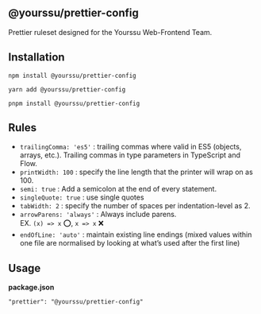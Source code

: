 ## @yourssu/prettier-config

Prettier ruleset designed for the Yourssu Web-Frontend Team.

## Installation

```
npm install @yourssu/prettier-config

yarn add @yourssu/prettier-config

pnpm install @yourssu/prettier-config
```

## Rules

- `trailingComma: 'es5'` : trailing commas where valid in ES5 (objects, arrays, etc.). Trailing commas in type parameters in TypeScript and Flow.
- `printWidth: 100` : specify the line length that the printer will wrap on as 100.
- `semi: true` : Add a semicolon at the end of every statement.
- `singleQuote: true` : use single quotes
- `tabWidth: 2` : specify the number of spaces per indentation-level as 2.
- `arrowParens: 'always'` : Always include parens.<br/>
  EX. `(x) => x` ⭕️, `x => x` ❌
- `endOfLine: 'auto'` : maintain existing line endings (mixed values within one file are normalised by looking at what’s used after the first line)

## Usage

**package.json**

```
"prettier": "@yourssu/prettier-config"
```